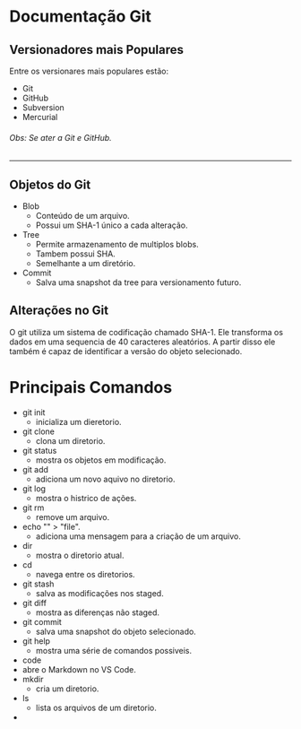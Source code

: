 # Documentação Git
## Versionadores mais Populares
Entre os versionares mais populares estão:
* Git
* GitHub
* Subversion
* Mercurial

###### Obs: Se ater a Git e GitHub. 
***
## Objetos do Git
* Blob
  * Conteúdo de um arquivo.
  * Possui um SHA-1 único a cada alteração.
* Tree
  * Permite armazenamento de multiplos blobs.
  * Tambem possui SHA.
  * Semelhante a um diretório.
* Commit
  * Salva uma snapshot da tree para versionamento futuro.

## Alterações no Git
O git utiliza um sistema de codificação chamado SHA-1.
Ele transforma os dados em uma sequencia de 40 caracteres aleatórios.
A partir disso ele também é capaz de identificar a versão do objeto selecionado.

# Principais Comandos
* git init
  * inicializa um dieretorio.
* git clone
  * clona um diretorio.
* git status
  * mostra os objetos em modificação.
* git add
  * adiciona um novo aquivo no diretorio.
* git log
  * mostra o histrico de ações.
* git rm
  * remove um arquivo.
* echo "" > "file".
  * adiciona uma mensagem para a criação de um arquivo.
* dir
  * mostra o diretorio atual.
* cd
  * navega entre os diretorios.
* git stash
  * salva as modificações nos staged.
* git diff
  * mostra as diferenças não staged.
* git commit
  * salva uma snapshot do objeto selecionado.
* git help
  * mostra uma série de comandos possiveis.
*  code
  * abre o Markdown no VS Code.
* mkdir
  * cria um diretorio.
* ls
  * lista os arquivos de um diretorio.
* 